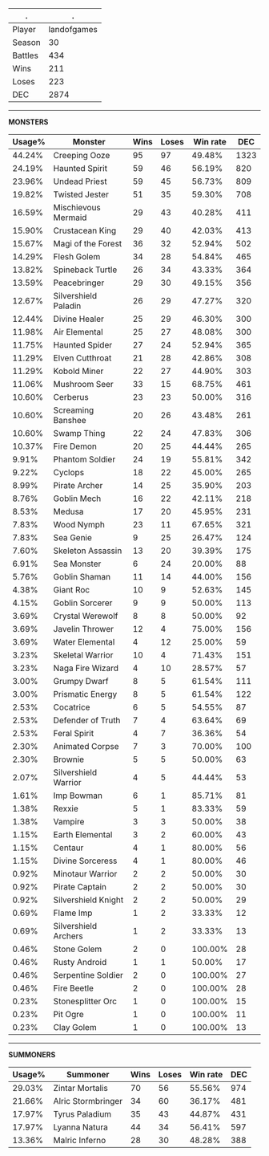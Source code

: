 .|.
|-|-
Player|landofgames
Season|30
Battles|434
Wins|211
Loses|223
DEC|2874

---
**MONSTERS**

Usage%|Monster|Wins|Loses|Win rate|DEC|
-|-|-|-|-|-|
44.24%|Creeping Ooze|95|97|49.48%|1323|
24.19%|Haunted Spirit|59|46|56.19%|820|
23.96%|Undead Priest|59|45|56.73%|809|
19.82%|Twisted Jester|51|35|59.30%|708|
16.59%|Mischievous Mermaid|29|43|40.28%|411|
15.90%|Crustacean King|29|40|42.03%|413|
15.67%|Magi of the Forest|36|32|52.94%|502|
14.29%|Flesh Golem|34|28|54.84%|465|
13.82%|Spineback Turtle|26|34|43.33%|364|
13.59%|Peacebringer|29|30|49.15%|356|
12.67%|Silvershield Paladin|26|29|47.27%|320|
12.44%|Divine Healer|25|29|46.30%|300|
11.98%|Air Elemental|25|27|48.08%|300|
11.75%|Haunted Spider|27|24|52.94%|365|
11.29%|Elven Cutthroat|21|28|42.86%|308|
11.29%|Kobold Miner|22|27|44.90%|303|
11.06%|Mushroom Seer|33|15|68.75%|461|
10.60%|Cerberus|23|23|50.00%|316|
10.60%|Screaming Banshee|20|26|43.48%|261|
10.60%|Swamp Thing|22|24|47.83%|306|
10.37%|Fire Demon|20|25|44.44%|265|
9.91%|Phantom Soldier|24|19|55.81%|342|
9.22%|Cyclops|18|22|45.00%|265|
8.99%|Pirate Archer|14|25|35.90%|203|
8.76%|Goblin Mech|16|22|42.11%|218|
8.53%|Medusa|17|20|45.95%|231|
7.83%|Wood Nymph|23|11|67.65%|321|
7.83%|Sea Genie|9|25|26.47%|124|
7.60%|Skeleton Assassin|13|20|39.39%|175|
6.91%|Sea Monster|6|24|20.00%|88|
5.76%|Goblin Shaman|11|14|44.00%|156|
4.38%|Giant Roc|10|9|52.63%|145|
4.15%|Goblin Sorcerer|9|9|50.00%|113|
3.69%|Crystal Werewolf|8|8|50.00%|92|
3.69%|Javelin Thrower|12|4|75.00%|156|
3.69%|Water Elemental|4|12|25.00%|59|
3.23%|Skeletal Warrior|10|4|71.43%|151|
3.23%|Naga Fire Wizard|4|10|28.57%|57|
3.00%|Grumpy Dwarf|8|5|61.54%|111|
3.00%|Prismatic Energy|8|5|61.54%|122|
2.53%|Cocatrice|6|5|54.55%|87|
2.53%|Defender of Truth|7|4|63.64%|69|
2.53%|Feral Spirit|4|7|36.36%|54|
2.30%|Animated Corpse|7|3|70.00%|100|
2.30%|Brownie|5|5|50.00%|63|
2.07%|Silvershield Warrior|4|5|44.44%|53|
1.61%|Imp Bowman|6|1|85.71%|81|
1.38%|Rexxie|5|1|83.33%|59|
1.38%|Vampire|3|3|50.00%|38|
1.15%|Earth Elemental|3|2|60.00%|43|
1.15%|Centaur|4|1|80.00%|56|
1.15%|Divine Sorceress|4|1|80.00%|46|
0.92%|Minotaur Warrior|2|2|50.00%|30|
0.92%|Pirate Captain|2|2|50.00%|30|
0.92%|Silvershield Knight|2|2|50.00%|29|
0.69%|Flame Imp|1|2|33.33%|12|
0.69%|Silvershield Archers|1|2|33.33%|13|
0.46%|Stone Golem|2|0|100.00%|28|
0.46%|Rusty Android|1|1|50.00%|17|
0.46%|Serpentine Soldier|2|0|100.00%|27|
0.46%|Fire Beetle|2|0|100.00%|28|
0.23%|Stonesplitter Orc|1|0|100.00%|15|
0.23%|Pit Ogre|1|0|100.00%|11|
0.23%|Clay Golem|1|0|100.00%|13|

---
**SUMMONERS**

Usage%|Summoner|Wins|Loses|Win rate|DEC|
-|-|-|-|-|-|
29.03%|Zintar Mortalis|70|56|55.56%|974|
21.66%|Alric Stormbringer|34|60|36.17%|481|
17.97%|Tyrus Paladium|35|43|44.87%|431|
17.97%|Lyanna Natura|44|34|56.41%|597|
13.36%|Malric Inferno|28|30|48.28%|388|
